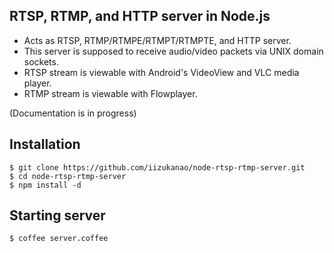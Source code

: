 ## RTSP, RTMP, and HTTP server in Node.js

- Acts as RTSP, RTMP/RTMPE/RTMPT/RTMPTE, and HTTP server.
- This server is supposed to receive audio/video packets via UNIX domain sockets.
- RTSP stream is viewable with Android's VideoView and VLC media player.
- RTMP stream is viewable with Flowplayer.

(Documentation is in progress)

## Installation

    $ git clone https://github.com/iizukanao/node-rtsp-rtmp-server.git
    $ cd node-rtsp-rtmp-server
    $ npm install -d

## Starting server

    $ coffee server.coffee
